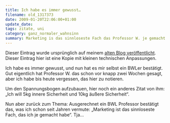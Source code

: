 ```yaml
---
title: Ich habe es immer gewusst…
filename: old_1317373
date: 2009-01-20T22:06:00+01:00
update_date:
tags: zitate, uni
category: ganz_normaler_wahnsinn
summary: Marketing is das sinnloseste Fach das Professor W. je gemacht hat.
---
```

Dieser Eintrag wurde ursprünglich auf meinem [alten Blog veröffentlicht](https://stu.blogger.de/stories/1317373/). Dieser Eintrag hier ist eine Kopie mit kleinen technischen Anpassungen.

Ich habe es immer gewusst, und nun hat es mir selbst ein BWLer bestätigt. Gut eigentlich hat Professor W. das schon vor knapp zwei Wochen gesagt, aber ich habe bis heute vergessen, das hier zu notieren.

Um den Spannungsbogen aufzubauen, hier noch ein anderes Zitat von ihm: „Ich will 5kg innere Sicherheit und 10kg äußere Sicherheit“.

Nun aber zurück zum Thema: Ausgerechnet ein BWL Professor bestätigt das, was ich schon seit Jahren vermute: „Marketing ist das sinnloseste Fach, das ich je gemacht habe“.
Tja…

